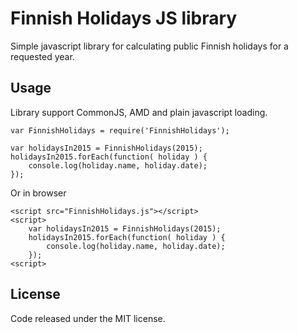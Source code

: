 Finnish Holidays JS library
===========================

Simple javascript library for calculating public Finnish holidays for a requested year.



Usage
-----

Library support CommonJS, AMD and plain javascript loading.
~~~
var FinnishHolidays = require('FinnishHolidays');

var holidaysIn2015 = FinnishHolidays(2015);
holidaysIn2015.forEach(function( holiday ) {
    console.log(holiday.name, holiday.date);
});
~~~

Or in browser
~~~
<script src="FinnishHolidays.js"></script>
<script>
    var holidaysIn2015 = FinnishHolidays(2015);
    holidaysIn2015.forEach(function( holiday ) {
        console.log(holiday.name, holiday.date);
    });
<script>
~~~


License
-------
Code released under the MIT license.

